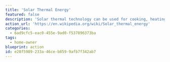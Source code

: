 ```yaml
---
title: 'Solar Thermal Energy'
featured: false
description: 'Solar thermal technology can be used for cooking, heating your home through radiant floors, radiators, or forced air. It can be used to heat water directly for hot showers too.'
action_url: 'https://en.wikipedia.org/wiki/Solar_thermal_energy'
categories:
  - 6ad9cfc5-eac0-455e-9ad0-f537896373ba
tags:
  - home-owner
blueprint: action
id: e28f5989-233a-46ce-b859-9afb7f342ab7
---
```


